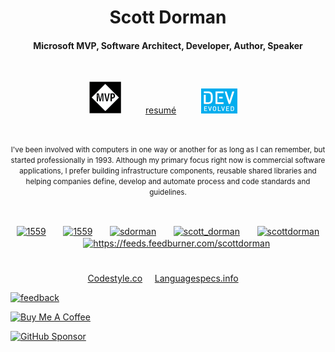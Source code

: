 <h1 align="center">Scott Dorman</h1>
<h4 align="center">Microsoft MVP, Software Architect, Developer, Author, Speaker</h3>
<br/>

<p align="center">
<a href="https://mvp.microsoft.com/en-us/PublicProfile/4014220" target="blank"><img src="https://raw.githubusercontent.com/scottdorman/scottdorman/master/img/MVP_Logo_Avatar_Secondary_Black_CMYK_72ppi.png" /></a>&nbsp;&nbsp;&nbsp;&nbsp;&nbsp;&nbsp;&nbsp;&nbsp;&nbsp;
  <a href="https://scottdorman.me/resume/" target="blank">resum&eacute;</a>&nbsp;&nbsp;&nbsp;&nbsp;&nbsp;&nbsp;&nbsp;&nbsp;&nbsp;
<a href="https://devevolved.net" target="blank"><img src="https://raw.githubusercontent.com/scottdorman/scottdorman/master/img/logo-transparent-back-small-png.png" /></a>&nbsp;&nbsp;&nbsp;&nbsp;
</p>

<br/>
<p align="center"><small>I've been involved with computers in one way or another for as long as I can remember, but started professionally in 1993. Although my primary focus right now is commercial software applications, I prefer building infrastructure components, reusable shared libraries and helping companies define, develop and automate process and code standards and guidelines.</small></p>
<br/>
<p align="center">
<a href="http://stackexchange.com/users/1175/scott-dorman" target="blank"><img align="center" src="https://cdn.jsdelivr.net/npm/simple-icons@3.0.1/icons/stackexchange.svg" alt="1559" height="26" width="26" /></a>&nbsp;&nbsp;&nbsp;&nbsp;&nbsp;&nbsp;
<a href="https://marketplace.visualstudio.com/publishers/ScottDorman" target="blank"><img align="center" src="https://cdn.jsdelivr.net/npm/simple-icons@3.0.1/icons/microsoft.svg" alt="1559" height="26" width="26" /></a>&nbsp;&nbsp;&nbsp;&nbsp;&nbsp;&nbsp;
<a href="https://twitter.com/sdorman" target="blank"><img align="center" src="https://cdn.jsdelivr.net/npm/simple-icons@3.0.1/icons/twitter.svg" alt="sdorman" height="26" width="26" /></a>&nbsp;&nbsp;&nbsp;&nbsp;&nbsp;&nbsp;
<a href="https://instagram.com/scott_dorman" target="blank"><img align="center" src="https://cdn.jsdelivr.net/npm/simple-icons@3.0.1/icons/instagram.svg" alt="scott_dorman" height="26" width="26" /></a>&nbsp;&nbsp;&nbsp;&nbsp;&nbsp;&nbsp;
<a href="https://linkedin.com/in/scottdorman" target="blank"><img align="center" src="https://cdn.jsdelivr.net/npm/simple-icons@3.0.1/icons/linkedin.svg" alt="scottdorman" height="26" width="26" /></a>&nbsp;&nbsp;&nbsp;&nbsp;&nbsp;&nbsp;
<a href="/https://feeds.feedburner.com/scottdorman" target="blank"><img align="center" src="https://cdn.jsdelivr.net/npm/simple-icons@3.0.1/icons/rss.svg" alt="https://feeds.feedburner.com/scottdorman" height="26" width="26" /></a>
</p>

#
<p align="center">
<a href="https://codestyle.co/" target="blank">Codestyle.co</a>&nbsp;&nbsp;&nbsp;&nbsp;
<a href="https://languagespecs.info/" target="blank">Languagespecs.info</a>&nbsp;&nbsp;&nbsp;&nbsp;
</p>

[![feedback](https://img.shields.io/badge/-Ask%20me%20Anything-informational?style=for-the-badge)](https://github.com/scottdorman/feedback)

<a href="https://www.buymeacoffee.com/scottdorman" target="_blank"><img src="https://cdn.buymeacoffee.com/buttons/v2/default-black.png" alt="Buy Me A Coffee" height="40px" width="177px" ></a>

[![GitHub Sponsor](https://img.shields.io/badge/-Sponsor%20me%20on%20GitHub-informational?style=for-the-badge&color=fafbfc)](https://github.com/sponsors/scottdorman)


